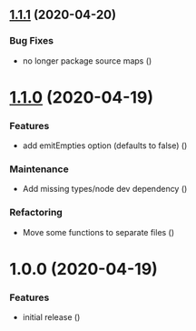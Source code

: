 ## [1.1.1](https://github.com/Alorel/rollup-dts-plugin/compare/1.1.0...1.1.1) (2020-04-20)


### Bug Fixes

* no longer package source maps ([](https://github.com/Alorel/rollup-dts-plugin/commit/b1de39a59794e26ab30d2ee6a5718373992925ce))

# [1.1.0](https://github.com/Alorel/rollup-dts-plugin/compare/1.0.0...1.1.0) (2020-04-19)


### Features

* add emitEmpties option (defaults to false) ([](https://github.com/Alorel/rollup-dts-plugin/commit/ebe22449d5422722fb671e2bc022fe8e1d75139e))


### Maintenance

* Add missing types/node dev dependency ([](https://github.com/Alorel/rollup-dts-plugin/commit/71d3e1d7cab24053a5f3ef7af5add47e2e87641c))


### Refactoring

* Move some functions to separate files ([](https://github.com/Alorel/rollup-dts-plugin/commit/6a0965780fec6f8e8c7659ce3ffa070b9cc1e595))

# 1.0.0 (2020-04-19)


### Features

* initial release ([](https://github.com/Alorel/rollup-dts-plugin/commit/0d804e96f821b63509454c1bb8d21bc522065b2c))
